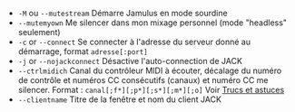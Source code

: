 - `-M` ou `--mutestream`  Démarre Jamulus en mode sourdine                                                      
- `--mutemyown`  Me silencer dans mon mixage personnel (mode "headless" seulement)                                                      
-  `-c` or `--connect`  Se connecter à l'adresse du serveur donné au démarrage, format `adresse[:port]`  
-  `-j` or `--nojackconnect`  Désactive l'auto-connection de JACK  
-  `--ctrlmidich`  Canal du contrôleur MIDI à écouter, décalage du numéro de contrôle et numéros CC consécutifs (canaux) et numéro CC me silencer. Format : `canal[;f*][;p*][;s*][;m*][;o]` Voir [Trucs et astuces](Tips-Tricks-More#utilisation-de-ctrlmidich-pour-les-contrôleurs-midi) 
- `--clientname`  Titre de la fenêtre et nom du client JACK 
